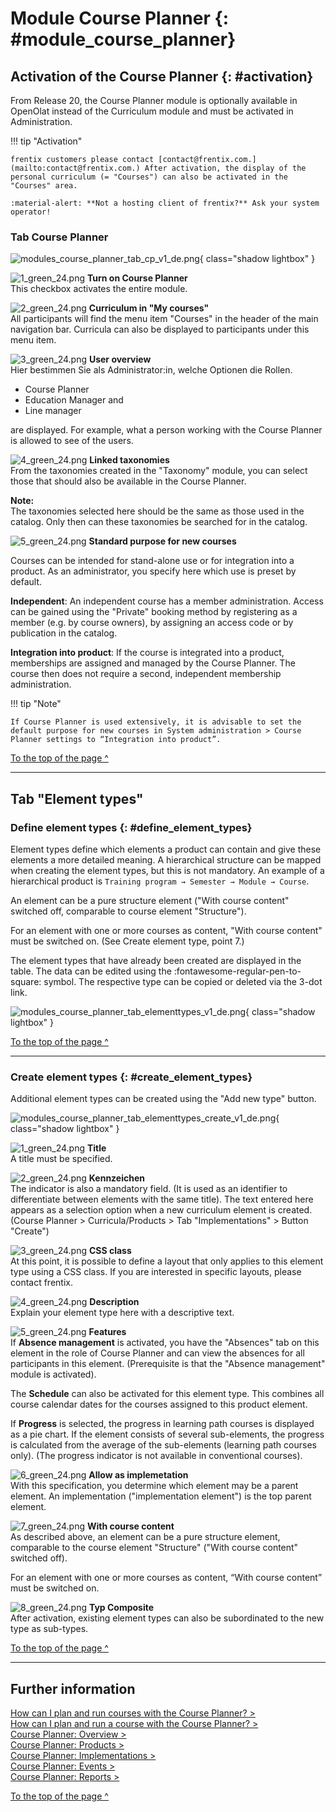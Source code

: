 # Module Course Planner {: #module_course_planner}


## Activation of the Course Planner {: #activation}

From Release 20, the Course Planner module is optionally available in OpenOlat instead of the Curriculum module and must be activated in Administration. 

!!! tip "Activation"

    frentix customers please contact [contact@frentix.com.](mailto:contact@frentix.com.) After activation, the display of the personal curriculum (= "Courses") can also be activated in the "Courses" area.  

    :material-alert: **Not a hosting client of frentix?** Ask your system operator!


### Tab Course Planner

![modules_course_planner_tab_cp_v1_de.png](assets/modules_course_planner_tab_cp_v1_de.png){ class="shadow lightbox" }

![1_green_24.png](assets/1_green_24.png) **Turn on Course Planner**<br>
This checkbox activates the entire module.

![2_green_24.png](assets/2_green_24.png) **Curriculum in "My courses"**<br>
All participants will find the menu item "Courses" in the header of the main navigation bar. Curricula can also be displayed to participants under this menu item. 

![3_green_24.png](assets/3_green_24.png) **User overview**<br>
Hier bestimmen Sie als Administrator:in, welche Optionen die Rollen.

* Course Planner
* Education Manager and
* Line manager

are displayed. For example, what a person working with the Course Planner is allowed to see of the users.

![4_green_24.png](assets/4_green_24.png) **Linked taxonomies**<br>
From the taxonomies created in the "Taxonomy" module, you can select those that should also be available in the Course Planner.

**Note:**<br>
The taxonomies selected here should be the same as those used in the catalog. Only then can these taxonomies be searched for in the catalog.

![5_green_24.png](assets/5_green_24.png) **Standard purpose for new courses**<br>

Courses can be intended for stand-alone use or for integration into a product. As an administrator, you specify here which use is preset by default.

**Independent**: An independent course has a member administration. Access can be gained using the "Private" booking method by registering as a member (e.g. by course owners), by assigning an access code or by publication in the catalog. 

**Integration into product**: If the course is integrated into a product, memberships are assigned and managed by the Course Planner. The course then does not require a second, independent membership administration.

!!! tip "Note"

	If Course Planner is used extensively, it is advisable to set the default purpose for new courses in System administration > Course Planner settings to “Integration into product”.

[To the top of the page ^](#module_course_planner)

---

## Tab "Element types"

### Define element types {: #define_element_types}

Element types define which elements a product can contain and give these elements a more detailed meaning. A hierarchical structure can be mapped when creating the element types, but this is not mandatory. An example of a hierarchical product is `Training program → Semester → Module → Course`.

An element can be a pure structure element ("With course content" switched off, comparable to course element "Structure").

For an element with one or more courses as content, "With course content" must be switched on. (See Create element type, point 7.)


The element types that have already been created are displayed in the table. The data can be edited using the :fontawesome-regular-pen-to-square: symbol. The respective type can be copied or deleted via the 3-dot link.

![modules_course_planner_tab_elementtypes_v1_de.png](assets/modules_course_planner_tab_elementtypes_v1_de.png){ class="shadow lightbox" }

[To the top of the page ^](#module_course_planner)

---


### Create element types {: #create_element_types}

Additional element types can be created using the "Add new type" button. 

![modules_course_planner_tab_elementtypes_create_v1_de.png](assets/modules_course_planner_tab_elementtypes_create_v1_de.png){ class="shadow lightbox" }

![1_green_24.png](assets/1_green_24.png) **Title**<br>
A title must be specified.

![2_green_24.png](assets/2_green_24.png) **Kennzeichen**<br>
The indicator is also a mandatory field. (It is used as an identifier to differentiate between elements with the same title). The text entered here appears as a selection option when a new curriculum element is created.<br> (Course Planner > Curricula/Products > Tab "Implementations" > Button "Create")

![3_green_24.png](assets/3_green_24.png) **CSS class**<br>
At this point, it is possible to define a layout that only applies to this element type using a CSS class. If you are interested in specific layouts, please contact frentix.

![4_green_24.png](assets/4_green_24.png) **Description**<br>
Explain your element type here with a descriptive text.

![5_green_24.png](assets/5_green_24.png) **Features**<br>
If **Absence management** is activated, you have the "Absences" tab on this element in the role of Course Planner and can view the absences for all participants in this element. (Prerequisite is that the "Absence management" module is activated).

The **Schedule** can also be activated for this element type. This combines all course calendar dates for the courses assigned to this product element.

If **Progress** is selected, the progress in learning path courses is displayed as a pie chart. 
If the element consists of several sub-elements, the progress is calculated from the average of the sub-elements (learning path courses only). (The progress indicator is not available in conventional courses).

![6_green_24.png](assets/6_green_24.png) **Allow as implemetation**<br>
With this specification, you determine which element may be a parent element.
An implementation ("implementation element") is the top parent element.

![7_green_24.png](assets/7_green_24.png) **With course content**<br>
As described above, an element can be a pure structure element, comparable to the course element "Structure" ("With course content" switched off).

For an element with one or more courses as content, “With course content” must be switched on.

![8_green_24.png](assets/8_green_24.png) **Typ Composite**<br>
After activation, existing element types can also be subordinated to the new type as sub-types.


[To the top of the page ^](#module_course_planner)
  
---

## Further information

[How can I plan and run courses with the Course Planner? >](../../manual_how-to/course_planner_courses/course_planner_courses.md)<br>
[How can I plan and run a course with the Course Planner? >](../../manual_how-to/course_planner_curriculum/course_planner_curriculum.md)<br>
[Course Planner: Overview >](../../manual_user/area_modules/Course_Planner.md)<br>
[Course Planner: Products >](../../manual_user/area_modules/Course_Planner_Products.md)<br>
[Course Planner: Implementations >](../../manual_user/area_modules/Course_Planner_Implementations.md)<br>
[Course Planner: Events >](../../manual_user/area_modules/Course_Planner_Events.md)<br>
[Course Planner: Reports >](../../manual_user/area_modules/Course_Planner_Reports.md)<br>

[To the top of the page ^](#module_course_planner)















